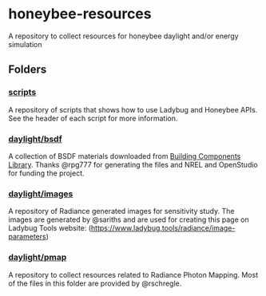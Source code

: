 # honeybee-resources
A repository to collect resources for honeybee daylight and/or energy simulation

## Folders

### [scripts](https://github.com/ladybug-tools/honeybee-resources/tree/master/scripts)

A repository of scripts that shows how to use Ladybug and Honeybee APIs. See the header of each script for more information.

### [daylight/bsdf](https://github.com/ladybug-tools/honeybee-resources/tree/master/daylight/bsdf)

A collection of BSDF materials downloaded from [Building Components Library](https://bcl.nrel.gov/). Thanks @rpg777 for generating the files and NREL and OpenStudio for funding the project.

### [daylight/images](https://github.com/ladybug-tools/honeybee-resources/tree/master/daylight/images)

A repository of Radiance generated images for sensitivity study. The images are generated by @sariths and are used for creating this page on Ladybug Tools website: (https://www.ladybug.tools/radiance/image-parameters)

### [daylight/pmap](https://github.com/ladybug-tools/honeybee-resources/tree/master/daylight/pmap)

A repository to collect resources related to Radiance Photon Mapping. Most of the files in this folder are provided by @rschregle.
